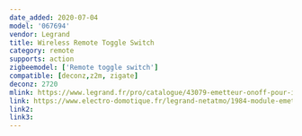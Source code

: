 ```yaml
---
date_added: 2020-07-04
model: '067694'
vendor: Legrand
title: Wireless Remote Toggle Switch
category: remote
supports: action
zigbeemodel: ['Remote toggle switch']
compatible: [deconz,z2m, zigate]
deconz: 2720
mlink: https://www.legrand.fr/pro/catalogue/43079-emetteur-onoff-pour-interrupteur-ou-poussoir/module-emetteur-connecte-pour-installation-with-netatmo-pour-transformer-va-et-vient-filaire-en-version-sans-fil
link: https://www.electro-domotique.fr/legrand-netatmo/1984-module-emetteur-sans-fil-onoff-pour-va-et-vient-with-netatmo-legrand-067694.html
link2: 
link3: 
---
```

